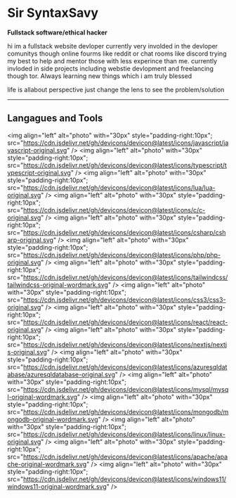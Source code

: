 # Sir SyntaxSavy

**Fullstack software/ethical hacker**

hi im a fullstack website devloper currently very involded in the devloper comunitys though online fourms like reddit or chat rooms like discord
trying my best to help and mentor those with less experince than me. currently invloded in side projects including webstie devlopment and freelancing though 
tor. Always learning new things which i am truly blessed 

life is allabout perspective just change the lens to see the problem/solution

---

## Langagues and Tools

<img align="left" alt="photo" with="30px" style="padding-right:10px";  src="https://cdn.jsdelivr.net/gh/devicons/devicon@latest/icons/javascript/javascript-original.svg" />
<img align="left" alt="photo" with="30px" style="padding-right:10px";  src="https://cdn.jsdelivr.net/gh/devicons/devicon@latest/icons/typescript/typescript-original.svg" />
<img align="left" alt="photo" with="30px" style="padding-right:10px";  src="https://cdn.jsdelivr.net/gh/devicons/devicon@latest/icons/lua/lua-original.svg" />
<img align="left" alt="photo" with="30px" style="padding-right:10px";  src="https://cdn.jsdelivr.net/gh/devicons/devicon@latest/icons/c/c-original.svg" />
<img align="left" alt="photo" with="30px" style="padding-right:10px";  src="https://cdn.jsdelivr.net/gh/devicons/devicon@latest/icons/csharp/csharp-original.svg" />
<img align="left" alt="photo" with="30px" style="padding-right:10px";  src="https://cdn.jsdelivr.net/gh/devicons/devicon@latest/icons/php/php-original.svg" />
<img align="left" alt="photo" with="30px" style="padding-right:10px";  src="https://cdn.jsdelivr.net/gh/devicons/devicon@latest/icons/tailwindcss/tailwindcss-original-wordmark.svg" />
<img align="left" alt="photo" with="30px" style="padding-right:10px";  src="https://cdn.jsdelivr.net/gh/devicons/devicon@latest/icons/css3/css3-original.svg" />
<img align="left" alt="photo" with="30px" style="padding-right:10px";  src="https://cdn.jsdelivr.net/gh/devicons/devicon@latest/icons/react/react-original.svg" />
<img align="left" alt="photo" with="30px" style="padding-right:10px";  src="https://cdn.jsdelivr.net/gh/devicons/devicon@latest/icons/nextjs/nextjs-original.svg" />
<img align="left" alt="photo" with="30px" style="padding-right:10px";  src="https://cdn.jsdelivr.net/gh/devicons/devicon@latest/icons/azuresqldatabase/azuresqldatabase-original.svg" />
<img align="left" alt="photo" with="30px" style="padding-right:10px";  src="https://cdn.jsdelivr.net/gh/devicons/devicon@latest/icons/mysql/mysql-original-wordmark.svg" />
<img align="left" alt="photo" with="30px" style="padding-right:10px";  src="https://cdn.jsdelivr.net/gh/devicons/devicon@latest/icons/mongodb/mongodb-original-wordmark.svg" />
<img align="left" alt="photo" with="30px" style="padding-right:10px";  src="https://cdn.jsdelivr.net/gh/devicons/devicon@latest/icons/linux/linux-original.svg" />
<img align="left" alt="photo" with="30px" style="padding-right:10px";  src="https://cdn.jsdelivr.net/gh/devicons/devicon@latest/icons/apache/apache-original-wordmark.svg" />
<img align="left" alt="photo" with="30px" style="padding-right:10px";  src="https://cdn.jsdelivr.net/gh/devicons/devicon@latest/icons/windows11/windows11-original-wordmark.svg" />
